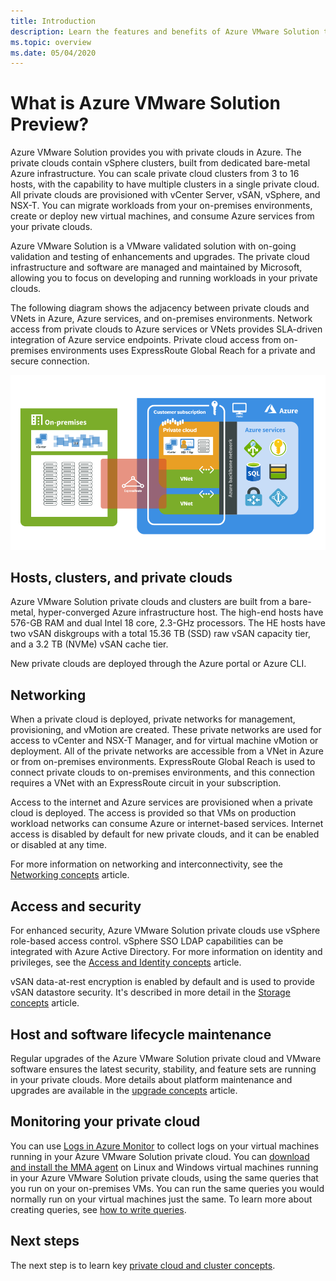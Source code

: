 ```yaml
---
title: Introduction
description: Learn the features and benefits of Azure VMware Solution to deploy and manage VMware-based workloads in Azure.
ms.topic: overview
ms.date: 05/04/2020
---
```


# What is Azure VMware Solution Preview?

Azure VMware Solution provides you with private clouds in Azure. The private clouds contain vSphere clusters, built from dedicated bare-metal Azure infrastructure. You can scale private cloud clusters from 3 to 16 hosts, with the capability to have multiple clusters in a single private cloud. All private clouds are provisioned with vCenter Server, vSAN, vSphere, and NSX-T. You can migrate workloads from your on-premises environments, create or deploy new virtual machines, and consume Azure services from your private clouds.

Azure VMware Solution is a VMware validated solution with on-going validation and testing of enhancements and upgrades. The private cloud infrastructure and software are managed and maintained by Microsoft, allowing you to focus on developing and running workloads in your private clouds.

The following diagram shows the adjacency between private clouds and VNets in Azure, Azure services, and on-premises environments. Network access from private clouds to Azure services or VNets provides SLA-driven integration of Azure service endpoints. Private cloud access from on-premises environments uses ExpressRoute Global Reach for a private and secure connection.

![Image of Azure VMware Solution private cloud adjacency to Azure and on-premises](./media/adjacency-overview-drawing-final.png)

## Hosts, clusters, and private clouds

Azure VMware Solution private clouds and clusters are built from a bare-metal, hyper-converged Azure infrastructure host. The high-end hosts have 576-GB RAM and dual Intel 18 core, 2.3-GHz processors. The HE hosts have two vSAN diskgroups with a total 15.36 TB (SSD) raw vSAN capacity tier, and a 3.2 TB (NVMe) vSAN cache tier.

New private clouds are deployed through the Azure portal or Azure CLI.

## Networking

When a private cloud is deployed, private networks for management, provisioning, and vMotion are created. These private networks are used for access to vCenter and NSX-T Manager, and for virtual machine vMotion or deployment. All of the private networks are accessible from a VNet in Azure or from on-premises environments. ExpressRoute Global Reach is used to connect private clouds to on-premises environments, and this connection requires a VNet with an ExpressRoute circuit in your subscription.

Access to the internet and Azure services are provisioned when a private cloud is deployed. The access is provided so that VMs on production workload networks can consume Azure or internet-based services. Internet access is disabled by default for new private clouds, and it can be enabled or disabled at any time.

For more information on networking and interconnectivity, see the [Networking concepts](concepts-networking.md) article.

## Access and security

For enhanced security, Azure VMware Solution private clouds use vSphere role-based access control. vSphere SSO LDAP capabilities can be integrated with Azure Active Directory. For more information on identity and privileges, see the [Access and Identity concepts](concepts-identity.md) article.

vSAN data-at-rest encryption is enabled by default and is used to provide vSAN datastore security. It's described in more detail in the [Storage concepts](concepts-storage.md) article.

## Host and software lifecycle maintenance

Regular upgrades of the Azure VMware Solution private cloud and VMware software ensures the latest security, stability, and feature sets are running in your private clouds. More details about platform maintenance and upgrades are available in the [upgrade concepts](concepts-upgrades.md) article.

## Monitoring your private cloud

You can use [Logs in Azure Monitor](../azure-monitor/overview.md) to collect logs on your virtual machines running in your Azure VMware Solution private cloud. You can [download and install the MMA agent](../azure-monitor/platform/log-analytics-agent.md#installation-and-configuration) on Linux and Windows virtual machines running in your Azure VMware Solution private clouds, using the same queries that you run on your on-premises VMs. You can run the same queries you would normally run on your virtual machines just the same. To learn more about creating queries, see [how to write queries](../azure-monitor/log-query/log-query-overview.md#how-can-i-learn-how-to-write-queries).

## Next steps

The next step is to learn key [private cloud and cluster concepts](concepts-private-clouds-clusters.md).

<!-- LINKS - external -->

<!-- LINKS - internal -->
[concepts-private-clouds-clusters]: ./concepts-private-clouds-clusters.md
